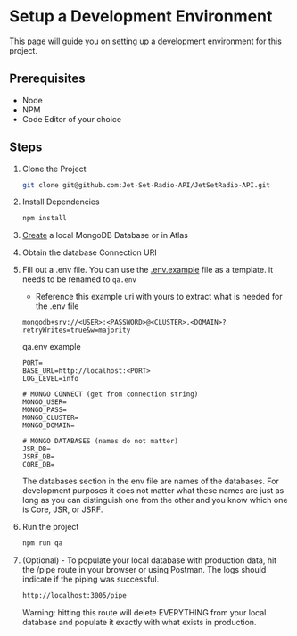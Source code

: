 # Setup a Development Environment

This page will guide you on setting up a development environment for this project.

## Prerequisites
 - Node 
 - NPM
 - Code Editor of your choice

## Steps

1. Clone the Project
    ```sh
    git clone git@github.com:Jet-Set-Radio-API/JetSetRadio-API.git
    ```
2. Install Dependencies
    ```sh
    npm install
    ```
3. [Create](https://account.mongodb.com/account/login) a local MongoDB Database or in Atlas 

4. Obtain the database Connection URI

5. Fill out a .env file. You can use the [.env.example](./../../.env.example) file as a template. it needs to be renamed to ```qa.env```
    - Reference this example uri with yours to extract what is needed for the .env file
    ``` 
    mongodb+srv://<USER>:<PASSWORD>@<CLUSTER>.<DOMAIN>?retryWrites=true&w=majority
    ```

    qa.env example
    ```
    PORT=
    BASE_URL=http://localhost:<PORT>
    LOG_LEVEL=info

    # MONGO CONNECT (get from connection string)
    MONGO_USER=
    MONGO_PASS=
    MONGO_CLUSTER=
    MONGO_DOMAIN=

    # MONGO DATABASES (names do not matter)
    JSR_DB=
    JSRF_DB=
    CORE_DB=
    ```
    The databases section in the env file are names of the databases. For development purposes it does not matter what these names are just as long as you can distinguish one from the other and you know which one is Core, JSR, or JSRF. 

6. Run the project 
    ```sh
    npm run qa
    ```
7. (Optional) - To populate your local database with production data, hit the /pipe route in your browser or using Postman. The logs should indicate if the piping was successful.
    ```sh
    http://localhost:3005/pipe
    ```
    Warning: hitting this route will delete EVERYTHING from your local database and populate it exactly with what exists in production.
